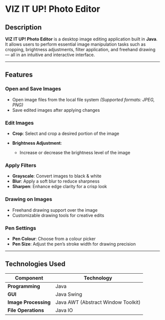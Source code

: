 

#  **VIZ IT UP! Photo Editor**

##  **Description**

**VIZ IT UP! Photo Editor** is a desktop image editing application built in **Java**. It allows users to perform essential image manipulation tasks such as cropping, brightness adjustments, filter application, and freehand drawing — all in an intuitive and interactive interface.

---

## **Features**

###  Open and Save Images

* Open image files from the local file system
  *(Supported formats: JPEG, PNG)*
* Save edited images after applying changes

###  Edit Images

* **Crop**: Select and crop a desired portion of the image
* **Brightness Adjustment**:

  * Increase or decrease the brightness level of the image

###  Apply Filters

* **Grayscale**: Convert images to black & white
* **Blur**: Apply a soft blur to reduce sharpness
* **Sharpen**: Enhance edge clarity for a crisp look

###  Drawing on Images

* Freehand drawing support over the image
* Customizable drawing tools for creative edits

###  Pen Settings

* **Pen Colour**: Choose from a colour picker
* **Pen Size**: Adjust the pen’s stroke width for drawing precision

---

##  **Technologies Used**

| Component            | Technology                         |
| -------------------- | ---------------------------------- |
| **Programming**      | Java                               |
| **GUI**              | Java Swing                         |
| **Image Processing** | Java AWT (Abstract Window Toolkit) |
| **File Operations**  | Java IO                            |



